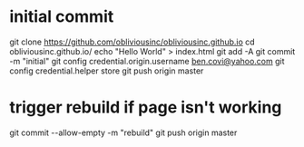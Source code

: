 # initial commit
git clone https://github.com/obliviousinc/obliviousinc.github.io
cd obliviousinc.github.io/
echo "Hello World" > index.html
git add -A
git commit -m "initial"
git config credential.origin.username ben.covi@yahoo.com
git config credential.helper store
git push origin master

# trigger rebuild if page isn't working
git commit --allow-empty -m "rebuild"
git push origin master
